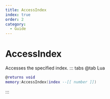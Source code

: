 ```yaml
---
title: AccessIndex
index: true
order: 2
category:
  - Guide
---
```


# AccessIndex
Accesses the specified index.
::: tabs
@tab Lua
```lua
@returns void
memory:AccessIndex(index --[[ number ]])
```

:::